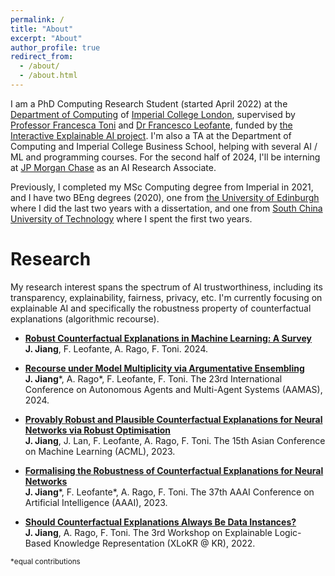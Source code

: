 ```yaml
---
permalink: /
title: "About"
excerpt: "About"
author_profile: true
redirect_from: 
  - /about/
  - /about.html
---
```


I am a PhD Computing Research Student (started April 2022) at the [Department of Computing](https://www.imperial.ac.uk/computing) of [Imperial College London](https://www.imperial.ac.uk/), supervised by [Professor Francesca Toni](https://www.doc.ic.ac.uk/~ft/) and [Dr Francesco Leofante](https://fraleo.github.io/), funded by [the Interactive Explainable AI project](https://raeng.org.uk/programmes-and-prizes/programmes/meet-the-researchers/professor-francesca-toni). I'm also a TA at the Department of Computing and Imperial College Business School, helping with several AI / ML and programming courses. For the second half of 2024, I'll be interning at [JP Morgan Chase](https://www.jpmorgan.com/technology/artificial-intelligence) as an AI Research Associate.

Previously, I completed my MSc Computing degree from Imperial in 2021, and I have two BEng degrees (2020), one from [the University of Edinburgh](https://www.ed.ac.uk/) where I did the last two years with a dissertation, and one from [South China University of Technology](https://www.scut.edu.cn/en/) where I spent the first two years.

# Research

My research interest spans the spectrum of AI trustworthiness, including its transparency, explainability, fairness, privacy, etc. I'm currently focusing on explainable AI and specifically the robustness property of counterfactual explanations (algorithmic recourse).

- [**Robust Counterfactual Explanations in Machine Learning: A Survey**](https://arxiv.org/abs/2402.01928)\
**J. Jiang**, F. Leofante, A. Rago, F. Toni. 2024.

- [**Recourse under Model Multiplicity via Argumentative Ensembling**](https://arxiv.org/abs/2312.15097)\
**J. Jiang**\*, A. Rago\*, F. Leofante, F. Toni. The 23rd International Conference on Autonomous Agents and Multi-Agent Systems (AAMAS), 2024.

- [**Provably Robust and Plausible Counterfactual Explanations for Neural Networks via Robust Optimisation**](https://arxiv.org/abs/2309.12545)\
**J. Jiang**, J. Lan, F. Leofante, A. Rago, F. Toni. The 15th Asian Conference on Machine Learning (ACML), 2023.

- [**Formalising the Robustness of Counterfactual Explanations for Neural Networks**](https://ojs.aaai.org/index.php/AAAI/article/view/26740)\
**J. Jiang**\*, F. Leofante\*, A. Rago, F. Toni. The 37th AAAI Conference on Artificial Intelligence (AAAI), 2023.

- [**Should Counterfactual Explanations Always Be Data Instances?**](https://sites.google.com/view/xlokr2022)\
**J. Jiang**, A. Rago, F. Toni. The 3rd Workshop on Explainable Logic-Based Knowledge Representation (XLoKR @ KR), 2022.

<sub>*equal contributions</sub>
